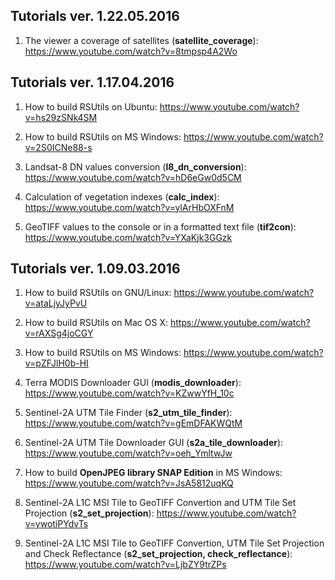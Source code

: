 ## Tutorials ver. 1.22.05.2016

1. The viewer a coverage of satellites (**satellite_coverage**):
    https://www.youtube.com/watch?v=8tmpsp4A2Wo

## Tutorials ver. 1.17.04.2016

1. How to build RSUtils on Ubuntu:
    https://www.youtube.com/watch?v=hs29zSNk4SM

2. How to build RSUtils on MS Windows:
    https://www.youtube.com/watch?v=2S0ICNe88-s

3. Landsat-8 DN values conversion (**l8_dn_conversion**):
    https://www.youtube.com/watch?v=hD6eGw0d5CM

4. Calculation of vegetation indexes (**calc_index**):
    https://www.youtube.com/watch?v=ylArHbOXFnM

5. GeoTIFF values to the console or in a formatted text file (**tif2con**):
    https://www.youtube.com/watch?v=YXaKjk3GGzk


## Tutorials ver. 1.09.03.2016

1. How to build RSUtils on GNU/Linux:
    https://www.youtube.com/watch?v=ataLjyJyPvU

2. How to build RSUtils on Mac OS X:
    https://www.youtube.com/watch?v=rAXSg4joCGY

3. How to build RSUtils on MS Windows:
    https://www.youtube.com/watch?v=pZFJlH0b-HI

4. Terra MODIS Downloader GUI (**modis_downloader**):
    https://www.youtube.com/watch?v=KZwwYfH_10c

5. Sentinel-2A UTM Tile Finder (**s2_utm_tile_finder**):
    https://www.youtube.com/watch?v=gEmDFAKWQtM

6. Sentinel-2A UTM Tile Downloader GUI (**s2a_tile_downloader**):
    https://www.youtube.com/watch?v=oeh_YmltwJw

7. How to build **OpenJPEG library SNAP Edition** in MS Windows:
    https://www.youtube.com/watch?v=JsA5812uqKQ

8. Sentinel-2A L1C MSI Tile to GeoTIFF Convertion and UTM Tile Set Projection (**s2_set_projection**):
    https://www.youtube.com/watch?v=ywotiPYdvTs

9. Sentinel-2A L1C MSI Tile to GeoTIFF Convertion, UTM Tile Set Projection and Check Reflectance (**s2_set_projection, check_reflectance**):
    https://www.youtube.com/watch?v=LjbZY9trZPs


